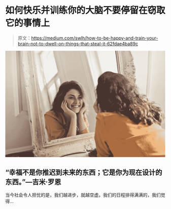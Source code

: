 # 如何快乐并训练你的大脑不要停留在窃取它的事情上

> 原文：<https://medium.com/swlh/how-to-be-happy-and-train-your-brain-not-to-dwell-on-things-that-steal-it-62fdae4ba89c>

![](img/cc0f739d3ec9d9ca5189d2d1b0751569.png)

## “幸福不是你推迟到未来的东西；它是你为现在设计的东西。”—吉米·罗恩

当今社会令人担忧的是，我们越进步，就越空虚。我们的日程排得满满的，我们觉得…
